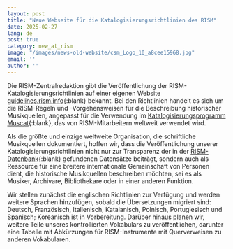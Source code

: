 ```yaml
---
layout: post
title: "Neue Webseite für die Katalogisierungsrichtlinien des RISM"
date: 2025-02-27
lang: de
post: true
category: new_at_rism
image: "/images/news-old-website/csm_Logo_10_a8cee15968.jpg"
email: ''
author: ''
---
```


Die RISM-Zentralredaktion gibt die Veröffentlichung der RISM-Katalogisierungsrichtlinien auf einer eigenen Website [guidelines.rism.info](https://guidelines.rism.info/){:blank} bekannt. Bei den Richtlinien handelt es sich um die RISM-Regeln und -Vorgehensweisen für die Beschreibung historischer Musikquellen, angepasst für die Verwendung im [Katalogisierungsprogramm Muscat](https://rism.info/community/muscat.html){:blank}, das von RISM-Mitarbeitern weltweit verwendet wird.

Als die größte und einzige weltweite Organisation, die schriftliche Musikquellen dokumentiert, hoffen wir, dass die Veröffentlichung unserer Katalogisierungsrichtlinien nicht nur zur Transparenz der in der [RISM-Datenbank](https://rism.info/publications.html#rism-database){:blank} gefundenen Datensätze beiträgt, sondern auch als Ressource für eine breitere internationale Gemeinschaft von Personen dient, die historische Musikquellen beschreiben möchten, sei es als Musiker, Archivare, Bibliothekare oder in einer anderen Funktion.  

Wir stellen zunächst die englischen Richtlinien zur Verfügung und werden weitere Sprachen hinzufügen, sobald die Übersetzungen migriert sind: Deutsch, Französisch, Italienisch, Katalanisch, Polnisch, Portugiesisch und Spanisch; Koreanisch ist in Vorbereitung. Darüber hinaus planen wir, weitere Teile unseres kontrollierten Vokabulars zu veröffentlichen, darunter eine Tabelle mit Abkürzungen für RISM-Instrumente mit Querverweisen zu anderen Vokabularen.
